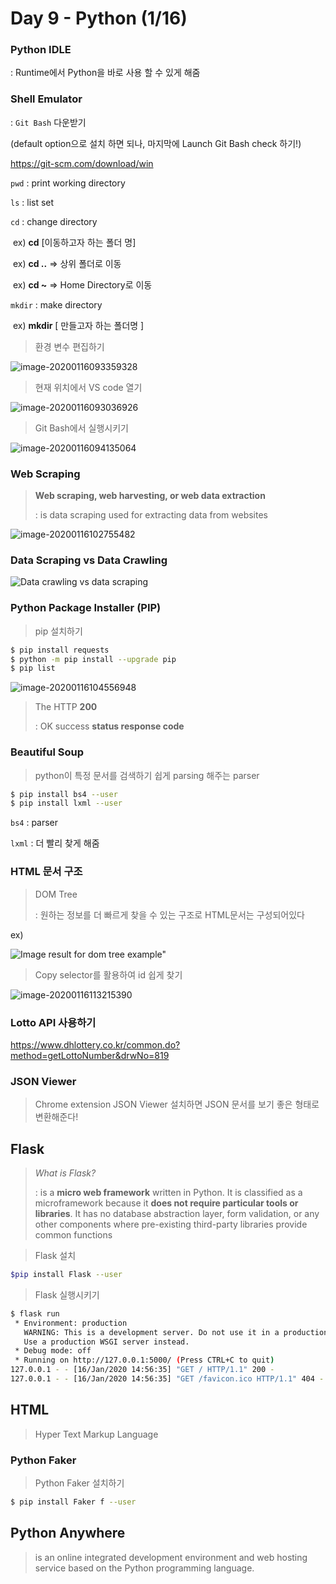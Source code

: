 # Day 9 - Python (1/16) 



### Python IDLE

: Runtime에서 Python을 바로 사용 할 수 있게 해줌



### Shell Emulator 

: `Git Bash` 다운받기 

(default option으로 설치 하면 되나, 마지막에 Launch Git Bash check 하기!)

https://git-scm.com/download/win



`pwd` : print working directory

`ls` : list set

`cd` : change directory

​      ex) **cd** [이동하고자 하는 폴더 명]

​	  ex) **cd ..** => 상위 폴더로 이동

​	  ex) **cd ~** => Home Directory로 이동

`mkdir` : make directory

​		ex) **mkdir** [ 만들고자 하는 폴더명 ]



>환경 변수 편집하기

![image-20200116093359328](images\image-20200116093359328.png)



> 현재 위치에서 VS code 열기

<img src="images\image-20200116093036926.png" alt="image-20200116093036926" style="zoom: 100%;" />



> Git Bash에서 실행시키기

![image-20200116094135064](images\image-20200116094135064.png)







### Web Scraping

> **Web scraping, web harvesting, or web data extraction**
>
> : is data scraping used for extracting data from websites

![image-20200116102755482](images\image-20200116102755482.png)



### Data Scraping vs Data Crawling

![Data crawling vs data scraping](https://22570l2e793j2oo9c81ug2nh-wpengine.netdna-ssl.com/wp-content/uploads/2016/09/Screenshot-2-e1470057550237-new.png)







### Python Package Installer  (PIP)

> pip 설치하기



```bash
$ pip install requests
$ python -m pip install --upgrade pip
$ pip list
```



![image-20200116104556948](images\image-20200116104556948.png)



> The HTTP **200**  
>
>  : OK success **status response code**





### Beautiful Soup

> python이 특정 문서를 검색하기 쉽게 parsing 해주는 parser 



```bash
$ pip install bs4 --user
$ pip install lxml --user
```

`bs4` : parser

`lxml` : 더 빨리 찾게 해줌





### HTML 문서 구조

> DOM Tree 
>
> : 원하는 정보를 더 빠르게 찾을 수 있는 구조로 HTML문서는 구성되어있다



ex)

![Image result for dom tree example"](https://www.researchgate.net/profile/Olfa_Nasraoui/publication/221417012/figure/fig2/AS:669043992322053@1536523926785/Dom-Tree-of-An-Example-Web-Page.png)





> Copy selector를 활용하여 id 쉽게 찾기
>

![image-20200116113215390](images\image-20200116113215390.png)





### Lotto API 사용하기

https://www.dhlottery.co.kr/common.do?method=getLottoNumber&drwNo=819





### JSON Viewer

> Chrome extension JSON Viewer 설치하면 JSON 문서를 보기 좋은 형태로 변환해준다!





## Flask



> *What is Flask?* 
>
> : is a **micro web framework** written in Python. It is classified as a microframework because it **does not require particular tools or libraries**. It has no database abstraction layer, form validation, or any other components where pre-existing third-party libraries provide common functions



> Flask 설치

```bash
$pip install Flask --user
```





> Flask 실행시키기

```bash
$ flask run
 * Environment: production
   WARNING: This is a development server. Do not use it in a production deployment.
   Use a production WSGI server instead.
 * Debug mode: off
 * Running on http://127.0.0.1:5000/ (Press CTRL+C to quit)
127.0.0.1 - - [16/Jan/2020 14:56:35] "GET / HTTP/1.1" 200 -
127.0.0.1 - - [16/Jan/2020 14:56:35] "GET /favicon.ico HTTP/1.1" 404 -

```





## HTML

> Hyper Text Markup Language





### Python Faker

> Python Faker 설치하기

```bash
$ pip install Faker f --user
```





## Python Anywhere

> is an online integrated development environment and web hosting service based on the Python programming language.